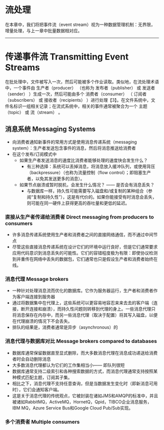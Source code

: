 # 流处理
在本章中，我们将把事件流（event stream）视为一种数据管理机制：无界限，增量处理，与上一章中批量数据相对应。

***

# 传递事件流 Transmitting Event Streams
在批处理中，文件被写入一次，然后可能被多个作业读取。类似地，在流处理术语中，一个事件由 生产者（producer） （也称为 发布者（publisher） 或 发送者（sender） ）生成一次，然后可能由多个 消费者（consumer） （ 订阅者（subscribers） 或 接收者（recipients） ）进行处理【3】。在文件系统中，文件名标识一组相关记录；在流式系统中，相关的事件通常被聚合为一个 主题（topic） 或 流（stream） 。

## 消息系统 Messaging Systems
* 向消费者通知新事件的常用方式是使用消息传递系统（messaging system）：生产者发送包含事件的消息，然后将消息推送给消费者
* 在这个发布/订阅模式中
  * 如果生产者发送消息的速度比消费者能够处理的速度快会发生什么？
    * 有三种选择：系统可以丢掉消息，将消息放入缓冲队列，或使用背压（backpressure）（也称为流量控制（flow control）；即阻塞生产者，以免其发送更多的消息）。
  * 如果节点崩溃或暂时脱机，会发生什么情况？ —— 是否会有消息丢失？
    * 与数据库一样，持久性可能需要写入磁盘和/或复制的某种组合（参阅“复制和持久性”），这是有代价的。如果你能接受有时消息会丢失，则可能在同一硬件上获得更高的吞吐量和更低的延迟。

### 直接从生产者传递给消费者 Direct messaging from producers to consumers
* 许多消息传递系统使用生产者和消费者之间的直接网络通信，而不通过中间节点
* 尽管这些直接消息传递系统在设计它们的环境中运行良好，但是它们通常要求应用代码意识到消息丢失的可能性。它们的容错程度极为有限：即使协议检测到并重传在网络中丢失的数据包，它们通常也只是假设生产者和消费者始终在线。

### 消息代理 Message brokers
* 一种针对处理消息流而优化的数据库。它作为服务器运行，生产者和消费者作为客户端连接到服务器
* 通过将数据集中在代理上，这些系统可以更容易地容忍来来去去的客户端（连接，断开连接和崩溃），而持久性问题则转移到代理的身上。一些消息代理只将消息保存在内存中，而另一些消息代理（取决于配置）将其写入磁盘，以便在代理崩溃的情况下不会丢失。
* 排队的结果是，消费者通常是异步（asynchronous）的

### 消息代理与数据库对比 Message brokers compared to databases
* 数据库通常保留数据直至显式删除，而大多数消息代理在消息成功递送给消费者时会自动删除消息
* 大多数消息代理都认为它们的工作集相当小—— 即队列很短
* 数据库通常支持二级索引和各种搜索数据的方式，而消息代理通常支持按照某种模式匹配主题，订阅其子集。
* 相比之下，消息代理不支持任意查询，但是当数据发生变化时（即新消息可用时），它们会通知客户端。
* 这是关于消息代理的传统观点，它被封装在诸如JMS和AMQP的标准中，并且被诸如RabbitMQ，ActiveMQ，HornetQ，Qpid，TIBCO企业消息服务，IBM MQ，Azure Service Bus和Google Cloud Pub/Sub实现。

### 多个消费者 Multiple consumers








